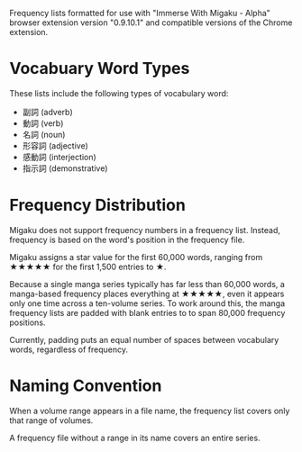 Frequency lists formatted for use with "Immerse With Migaku - Alpha" browser extension version "0.9.10.1" and compatible versions of the Chrome extension.

# Vocabuary Word Types

These lists include the following types of vocabulary word:

* 副詞 (adverb)
* 動詞 (verb)
* 名詞 (noun)
* 形容詞 (adjective)
* 感動詞 (interjection)
* 指示詞 (demonstrative)

# Frequency Distribution

Migaku does not support frequency numbers in a frequency list.  Instead, frequency is based on the word's position in the frequency file.

Migaku assigns a star value for the first 60,000 words, ranging from ★★★★★ for the first 1,500 entries to ★.

Because a single manga series typically has far less than 60,000 words, a manga-based frequency places everything at ★★★★★, even it appears only one time across a ten-volume series.  To work around this, the manga frequency lists are padded with blank entries to to span 80,000 frequency positions.

Currently, padding puts an equal number of spaces between vocabulary words, regardless of frequency.

# Naming Convention

When a volume range appears in a file name, the frequency list covers only that range of volumes.

A frequency file without a range in its name covers an entire series.
